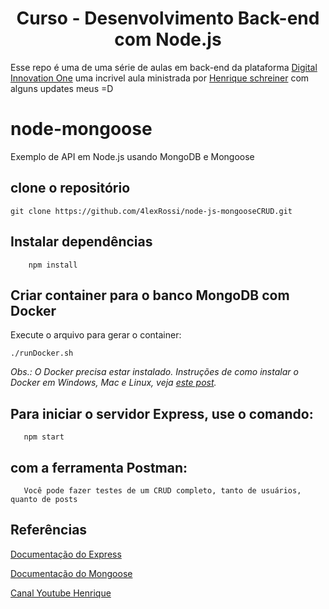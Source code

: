 <h1 align="center">Curso - Desenvolvimento Back-end com Node.js</h1>

Esse repo é uma de uma série de aulas em back-end da plataforma 
[Digital Innovation One](https://digitalinnovation.one/sign-up?ref=QFX2ZVP4RU)
uma incrivel aula ministrada por [Henrique schreiner](https://www.linkedin.com/in/henriqueschreiner/) com alguns updates meus =D


# node-mongoose
Exemplo de API em Node.js usando MongoDB e Mongoose

## clone o repositório 

`git clone https://github.com/4lexRossi/node-js-mongooseCRUD.git`

## Instalar dependências
```
    npm install
```

## Criar container para o banco MongoDB com Docker
Execute o arquivo para gerar o container:

```
./runDocker.sh
```
*Obs.: O Docker precisa estar instalado. Instruções de como instalar o Docker em Windows, Mac e Linux, veja [este post](https://blog.umbler.com/br/containers-102-primeiros-passos-para-realizar-a-instalacao/?a=7e8480pk).*

## Para iniciar o servidor Express, use o comando:

```
   npm start
```
## com a ferramenta Postman:
```
   Você pode fazer testes de um CRUD completo, tanto de usuários, quanto de posts
```

## Referências
[Documentação do Express](https://expressjs.com)

[Documentação do Mongoose](https://mongoosejs.com)

[Canal Youtube Henrique](https://www.youtube.com/channel/UCFxvsawe-DYiVnbyozJkH5w)